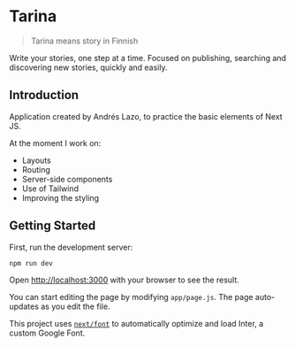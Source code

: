 # Tarina

> Tarina means story in Finnish

Write your stories, one step at a time. Focused on publishing, searching and discovering new stories, quickly and easily.

## Introduction

Application created by Andrés Lazo, to practice the basic elements of Next JS.

At the moment I work on:

- Layouts
- Routing
- Server-side components
- Use of Tailwind
- Improving the styling

## Getting Started

First, run the development server:

```bash
npm run dev
```

Open [http://localhost:3000](http://localhost:3000) with your browser to see the result.

You can start editing the page by modifying `app/page.js`. The page auto-updates as you edit the file.

This project uses [`next/font`](https://nextjs.org/docs/basic-features/font-optimization) to automatically optimize and load Inter, a custom Google Font.
